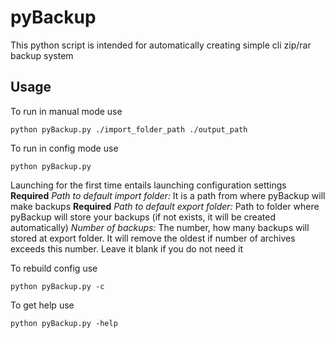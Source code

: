 # pyBackup
This python script is intended for automatically creating simple cli zip/rar backup system

## Usage
To run in manual mode use

    python pyBackup.py ./import_folder_path ./output_path

To run in config mode use

    python pyBackup.py

Launching for the first time entails launching configuration settings
**Required** _Path to default import folder:_ It is a path from where pyBackup will make backups
**Required** _Path to default export folder:_ Path to folder where pyBackup will store your backups (if not exists, it will be created automatically)
_Number of backups:_ The number, how many backups will stored at export folder. It will remove the oldest if number of archives exceeds this number. Leave it blank if you do not need it

To rebuild config use

    python pyBackup.py -c

To get help use

    python pyBackup.py -help
